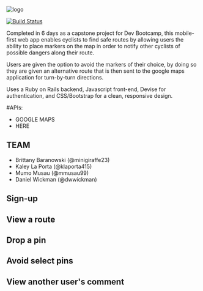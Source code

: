 ![logo](http://res.cloudinary.com/lx9gdutds/image/upload/v1497274076/Bspoke_logo_lhifvl.png)

[![Build Status](https://travis-ci.org/chi-bumblebees-2017/gnomad.svg?branch=master)](https://travis-ci.org/chi-bumblebees-2017/gnomad)

Completed in 6 days as a capstone project for Dev Bootcamp, this mobile-first web app enables cyclists to find safe routes by allowing users the ability to place markers on the map in order to notify other cyclists of possible dangers along their route.

Users are given the option to avoid the markers of their choice, by doing so they are given an alternative route that is then sent to the google maps application for turn-by-turn directions.

Uses a Ruby on Rails backend, Javascript front-end, Devise for authentication, and CSS/Bootstrap for a clean, responsive design.

#APIs:
* GOOGLE MAPS
* HERE

## TEAM
* Brittany Baranowski (@minigiraffe23)
* Kaley La Porta (@klaporta415)
* Mumo Musau (@mmusau99)
* Daniel Wickman (@dwwickman)

## Sign-up


## View a route


## Drop a pin


## Avoid select pins


## View another user's comment


